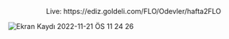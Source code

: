 <p align="center"> Live: https://ediz.goldeli.com/FLO/Odevler/hafta2FLO </p>

![Ekran Kaydı 2022-11-21 ÖS 11 24 26](https://user-images.githubusercontent.com/38820143/203152263-9647af0e-15ba-4b1b-8c56-816daec2714c.gif)
